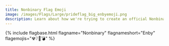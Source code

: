 ```yaml
---
title: Nonbinary Flag Emoji
image: /images/Flags/Large/prideflag_big_enbyemoji.png
description: Learn about how we're trying to create an official Nonbinary Flag Emoji!
---
```


{% include flagbase.html flagname="Nonbinary" flagnameshort="Enby" flagemojis="☢❔👾💣" %}